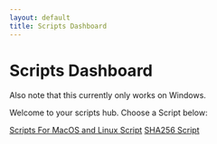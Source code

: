 ```yaml
---
layout: default
title: Scripts Dashboard
---
```


<link rel="stylesheet" href="/Scripts/Scripts.css">

#  Scripts Dashboard

Also note that this currently only works on Windows. 

Welcome to your scripts hub. Choose a Script below:

<div class="scrip-buttons">
  <a href="/Scripts/Scripts-for-linux-and-macos/.
class="tools-button">Scripts For MacOS and Linux Script</a>
  <a href="/Scripts/SHA256.bat" class="tools-button">SHA256 Script</a>
</div>

